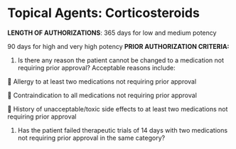 # Topical Agents: Corticosteroids

**LENGTH OF AUTHORIZATIONS**: 365 days for low and medium potency

90 days for high and very high potency **PRIOR AUTHORIZATION CRITERIA:**

1.  Is there any reason the patient cannot be changed to a medication not requiring prior approval? Acceptable reasons include:

 Allergy to at least two medications not requiring prior approval

 Contraindication to all medications not requiring prior approval

 History of unacceptable/toxic side effects to at least two medications not requiring prior approval

1.  Has the patient failed therapeutic trials of 14 days with two medications not requiring prior approval in the same category?